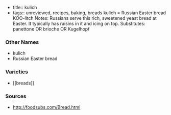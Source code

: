 - title:: kulich
- tags:: unreviewed, recipes, baking, breads
kulich = Russian Easter bread KOO-litch Notes: Russians serve this rich, sweetened yeast bread at Easter. It typically has raisins in it and icing on top. Substitutes: panettone OR brioche OR Kugelhopf

### Other Names

* kulich
* Russian Easter bread

### Varieties

* [[breads]]

### Sources
* http://foodsubs.com/Bread.html
